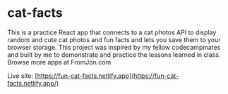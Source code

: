 # cat-facts

This is a practice React app that connects to a cat photos API to display random and cute cat photos and fun facts and lets you save them to your browser storage. This project was inspired by my fellow codecampmates and built by me to demonstrate and practice the lessons learned in class.
Browse more apps at FromJon.com

Live site: [https://fun-cat-facts.netlify.app](https://fun-cat-facts.netlify.app/)
